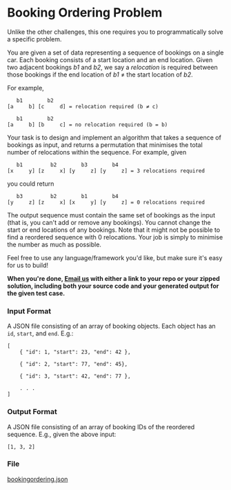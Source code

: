 # Booking Ordering Problem
Unlike the other challenges, this one requires you to programmatically solve a specific problem. 

You are given a set of data representing a sequence of bookings on a single car. Each booking consists of a start location and an end location. Given two adjacent bookings *b1* and *b2*, we say a *relocation* is required between those bookings if the end location of *b1* ≠ the start location of *b2*.

For example,

```
   b1        b2
[a     b] [c     d] = relocation required (b ≠ c)

   b1        b2
[a     b] [b     c] = no relocation required (b = b)
```


Your task is to design and implement an algorithm that takes a sequence of bookings as input, and returns a permutation that minimises the total number of relocations within the sequence. For example, given

```
   b1         b2        b3        b4
[x     y] [z     x] [y     z] [y     z] = 3 relocations required
```

you could return

```
   b3         b2        b1        b4
[y     z] [z     x] [x     y] [y     z] = 0 relocations required
```

The output sequence must contain the same set of bookings as the input (that is, you can't add or remove any bookings). You cannot change the start or end locations of any bookings. Note that it might not be possible to find a reordered sequence with 0 relocations. Your job is simply to minimise the number as much as possible.

Feel free to use any language/framework you'd like, but make sure it's easy for us to build! 

**When you're done, [Email us](mailto:hr@smove.sg) with either a link to your repo or your zipped solution, including both your source code and your generated output for the given test case.**

### Input Format
A JSON file consisting of an array of booking objects. Each object has an `id`, `start`, and `end`. E.g.:

```
[
	{ "id": 1, "start": 23, "end": 42 },
	
	{ "id": 2, "start": 77, "end": 45},
	
	{ "id": 3, "start": 42, "end": 77 },
	
	. . .
]
```

### Output Format
A JSON file consisting of an array of booking IDs of the reordered sequence. E.g., given the above input:

```
[1, 3, 2]
```

### File
[bookingordering.json](bookingordering.json)